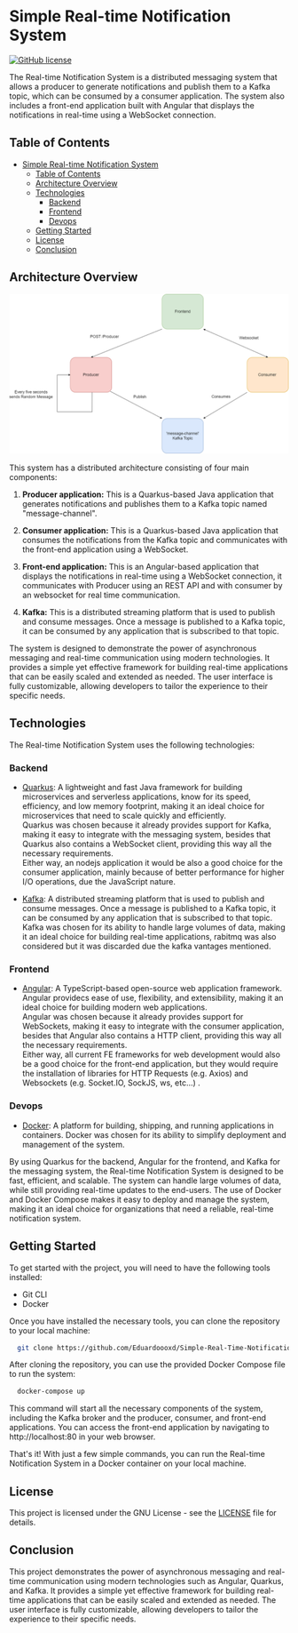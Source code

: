 # <a id="-simple-real-time-notification-system-"> Simple Real-time Notification System </a>

[![GitHub license](https://img.shields.io/badge/license-GNU-blue.svg)](./LICENSE)

The Real-time Notification System is a distributed messaging system that allows a producer to generate notifications and publish them to a Kafka topic, which can be consumed by a consumer application. The system also includes a front-end application built with Angular that displays the notifications in real-time using a WebSocket connection.

## Table of Contents

- [ Simple Real-time Notification System ](#-simple-real-time-notification-system-)
  - [Table of Contents](#table-of-contents)
  - [ Architecture Overview ](#-architecture-overview-)
  - [ Technologies ](#-technologies-)
    - [Backend](#backend)
    - [Frontend](#frontend)
    - [Devops](#devops)
  - [ Getting Started ](#-getting-started-)
  - [ License ](#-license-)
  - [ Conclusion ](#-conclusion-)

## <a id="-architecture-overview-"> Architecture Overview </a>

![Component Diagram - Level 2](assets/Component%20Diagram%20-%20Level%202.png)

This system has a distributed architecture consisting of four main components:

1. <b> Producer application:</b> This is a Quarkus-based Java application that generates notifications and publishes them to a Kafka topic named "message-channel".
2. <b> Consumer application:</b> This is a Quarkus-based Java application that consumes the notifications from the Kafka topic and communicates with the front-end application using a WebSocket.

3. <b> Front-end application:</b> This is an Angular-based application that displays the notifications in real-time using a WebSocket connection, it communicates with Producer using an REST API and with consumer by an websocket for real time communication.

4. <b> Kafka:</b> This is a distributed streaming platform that is used to publish and consume messages. Once a message is published to a Kafka topic, it can be consumed by any application that is subscribed to that topic.

The system is designed to demonstrate the power of asynchronous messaging and real-time communication using modern technologies. It provides a simple yet effective framework for building real-time applications that can be easily scaled and extended as needed. The user interface is fully customizable, allowing developers to tailor the experience to their specific needs.

## <a id="-technologies-"> Technologies </a>

The Real-time Notification System uses the following technologies:

### Backend

-   [Quarkus](https://quarkus.io/): A lightweight and fast Java framework for building microservices and serverless applications, know for its speed, efficiency, and low memory footprint, making it an ideal choice for microservices that need to scale quickly and efficiently. <br> Quarkus was chosen because it already provides support for Kafka, making it easy to integrate with the messaging system, besides that Quarkus also contains a WebSocket client, providing this way all the necessary requirements. <br> Either way, an nodejs application it would be also a good choice for the consumer application, mainly because of better performance for higher I/O operations, due the JavaScript nature.

-   [Kafka](https://kafka.apache.org/): A distributed streaming platform that is used to publish and consume messages. Once a message is published to a Kafka topic, it can be consumed by any application that is subscribed to that topic. Kafka was chosen for its ability to handle large volumes of data, making it an ideal choice for building real-time applications, rabitmq was also considered but it was discarded due the kafka vantages mentioned.

### Frontend

-   [Angular](https://angular.io/): A TypeScript-based open-source web application framework. Angular providecs ease of use, flexibility, and extensibility, making it an ideal choice for building modern web applications. <br> Angular was chosen because it already provides support for WebSockets, making it easy to integrate with the consumer application, besides that Angular also contains a HTTP client, providing this way all the necessary requirements. <br> Either way, all current FE frameworks for web development would also be a good choice for the front-end application, but they would require the installation of libraries for HTTP Requests (e.g. Axios) and Websockets (e.g. Socket.IO, SockJS, ws, etc...) .

### Devops

-   [Docker](https://www.docker.com/): A platform for building, shipping, and running applications in containers. Docker was chosen for its ability to simplify deployment and management of the system.

By using Quarkus for the backend, Angular for the frontend, and Kafka for the messaging system, the Real-time Notification System is designed to be fast, efficient, and scalable. The system can handle large volumes of data, while still providing real-time updates to the end-users. The use of Docker and Docker Compose makes it easy to deploy and manage the system, making it an ideal choice for organizations that need a reliable, real-time notification system.

## <a id="-getting-started-"> Getting Started </a>

To get started with the project, you will need to have the following tools installed:

-   Git CLI
-   Docker

Once you have installed the necessary tools, you can clone the repository to your local machine:

```bash
  git clone https://github.com/Eduardoooxd/Simple-Real-Time-Notification-System.git
```

After cloning the repository, you can use the provided Docker Compose file to run the system:

```bash
  docker-compose up
```

This command will start all the necessary components of the system, including the Kafka broker and the producer, consumer, and front-end applications. You can access the front-end application by navigating to http://localhost:80 in your web browser.

That's it! With just a few simple commands, you can run the Real-time Notification System in a Docker container on your local machine.

## <a id="-license-"> License </a>

This project is licensed under the GNU License - see the [LICENSE](./LICENSE) file for details.

## <a id="-conclusion-"> Conclusion </a>

This project demonstrates the power of asynchronous messaging and real-time communication using modern technologies such as Angular, Quarkus, and Kafka. It provides a simple yet effective framework for building real-time applications that can be easily scaled and extended as needed. The user interface is fully customizable, allowing developers to tailor the experience to their specific needs.
